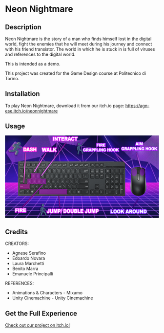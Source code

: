 # Neon Nightmare

## Description
Neon Nightmare is the story of a man who finds himself lost in the digital world, fight the enemies that he will meet during his journey and connect with his friend transistor. The world in which he is stuck in is full of viruses and references to the digital world.

This is intended as a demo.

This project was created for the Game Design course at Politecnico di Torino.


## Installation
To play Neon Nightmare, download it from our itch.io page:
https://agn-ese.itch.io/neonnightmare

## Usage
![Alt text](https://github.com/chettilaura/Neon-Nightmare/blob/main/navigation.png)


## Credits
CREATORS:
- Agnese Serafino
- Edoardo Novara
- Laura Marchetti
- Benito Marra
- Emanuele Principalli

REFERENCES:
- Animations & Characters - Mixamo
- Unity Cinemachine - Unity Cinemachine


## Get the Full Experience
[Check out our project on itch.io!](https://agn-ese.itch.io/neonnightmare)
